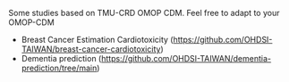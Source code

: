 Some studies based on TMU-CRD OMOP CDM. Feel free to adapt to your OMOP-CDM
- Breast Cancer Estimation Cardiotoxicity (https://github.com/OHDSI-TAIWAN/breast-cancer-cardiotoxicity)
- Dementia prediction (https://github.com/OHDSI-TAIWAN/dementia-prediction/tree/main)
